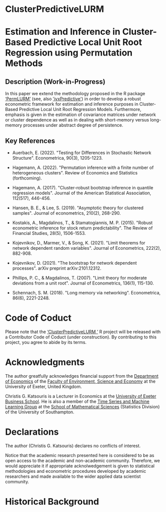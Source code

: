 # ClusterPredictiveLURM

# Estimation and Inference in Cluster-Based Predictive Local Unit Root Regression using Permutation Methods

## Description (Work-in-Progress)

In this paper we extend the methodology proposed in the R package [‘PermLURM’](https://github.com/christiskatsouris/PermLURM) (see, also ['ivxPredictive'](https://github.com/christiskatsouris/ivxPredictive)) in order to develop a robust econometric framework for estimation and inference purposes in Cluster-Based Predictive Local Unit Root Regression Models. Furthermore, emphasis is given in the estimation of covariance matrices under network or cluster dependence as well as in dealing with short-memory versus long-memory processes under abstract degree of persistence. 


## Key References

- Auerbach, E. (2022). "Testing for Differences in Stochastic Network Structure". Econometrica, 90(3), 1205-1223.

- Hagemann, A. (2022). "Permutation inference with a finite number of heterogeneous clusters". Review of Economics and Statistics (forthcoming).  
 
  
- Hagemann, A. (2017). "Cluster-robust bootstrap inference in quantile regression models". Journal of the American Statistical Association, 112(517), 446-456.

- Hansen, B. E., & Lee, S. (2019). "Asymptotic theory for clustered samples". Journal of econometrics, 210(2), 268-290.

-  Kostakis, A., Magdalinos, T., & Stamatogiannis, M. P. (2015). "Robust econometric inference for stock return predictability". The Review of Financial Studies, 28(5), 1506-1553.
 
- Kojevnikov, D., Marmer, V., & Song, K. (2021). "Limit theorems for network dependent random variables". Journal of Econometrics, 222(2), 882-908.

- Kojevnikov, D. (2021). "The bootstrap for network dependent processes". arXiv preprint arXiv:2101.12312.

- Phillips, P. C., & Magdalinos, T. (2007). "Limit theory for moderate deviations from a unit root". Journal of Econometrics, 136(1), 115-130.

- Schennach, S. M. (2018). "Long memory via networking". Econometrica, 86(6), 2221-2248.

# Code of Coduct

Please note that the [‘ClusterPredictiveLURM ’]([https://github.com/christiskatsouris/PermLURM](https://github.com/christiskatsouris/ClusterPredictiveLURM)) R project will be released with a Contributor Code of Coduct (under construction). By contributing to this project, you agree to abide by its terms.

# Acknowledgments

The author greatfully acknowledges financial support from the [Department of Economics](http://business-school.exeter.ac.uk/about/departments/economics/) of the [Faculty of Environment, Science and Economy](https://www.exeter.ac.uk/departments/ese/) at the University of Exeter, United Kingdom. 

Christis G. Katsouris is a Lecturer in Economics at the [University of Exeter Business School](http://business-school.exeter.ac.uk/). He is also a member of the [Time Series and Machine Learning Group](https://www.personal.soton.ac.uk/cz1y20/Reading_Group/mlts-group-2022.html) at the [School of Mathematical Sciences](https://www.southampton.ac.uk/about/faculties-schools-departments/school-of-mathematical-sciences) (Statistics Division) of the University of Southampton. 

# Declarations

The author (Christis G. Katsouris) declares no conflicts of interest.

Notice that the academic research presented here is considered to be as open access to the academic and non-academic community. Therefore, we would appreciate it if appropriate acknolwedgement is given to statistical methodologies and econometric procedures developed by academic researchers and made available to the wider applied data scientist community.   

# Historical Background

